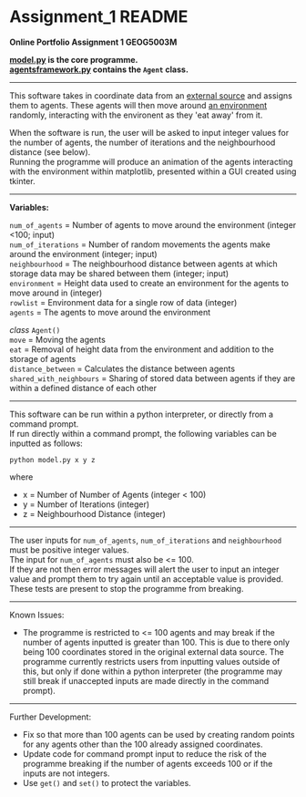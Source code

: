 # Assignment_1 README
**Online Portfolio Assignment 1 GEOG5003M**

**[model.py](https://github.com/drwebb98/Assignment_1/blob/main/model.py) is the core programme.**  
**[agentsframework.py](https://github.com/drwebb98/Assignment_1/blob/main/agentsframework.py) contains the `Agent` class.**

***

This software takes in coordinate data from an [external source](https://www.geog.leeds.ac.uk/courses/computing/practicals/python/agent-framework/part9/data.html) and assigns them to agents. These agents will then move around [an environment](https://github.com/drwebb98/Assignment_1/blob/main/in.txt) randomly, interacting with the environent as they 'eat away' from it.


When the software is run, the user will be asked to input integer values for the number of agents, the number of iterations and the neighbourhood distance (see below).  
Running the programme will produce an animation of the agents interacting with the environment within matplotlib, presented within a GUI created using tkinter.

***

**Variables:**

`num_of_agents` = Number of agents to move around the environment (integer <100; input)  
`num_of_iterations` = Number of random movements the agents make around the environment (integer; input)  
`neighbourhood` = The neighbourhood distance between agents at which storage data may be shared between them (integer; input)  
`environment` = Height data used to create an environment for the agents to move around in (integer)  
`rowlist` = Environment data for a single row of data (integer)  
`agents` = The agents to move around the environment  

*class* `Agent()`  
  `move` = Moving the agents   
  `eat` = Removal of height data from the environment and addition to the storage of agents  
  `distance_between` = Calculates the distance between agents  
  `shared_with_neighbours` = Sharing of stored data between agents if they are within a defined distance of each other


***

This software can be run within a python interpreter, or directly from a command prompt.  
If run directly within a command prompt, the following variables can be inputted as follows:

`python model.py x y z`

where 
* x = Number of Number of Agents (integer < 100)
* y = Number of Iterations (integer)
* z = Neighbourhood Distance (integer)

***

The user inputs for `num_of_agents`, `num_of_iterations` and `neighbourhood` must be positive integer values.  
The input for `num_of_agents` must also be <= 100.  
If they are not then error messages will alert the user to input an integer value and prompt them to try again until an acceptable value is provided. These tests are present to stop the programme from breaking.

***

Known Issues:

* The programme is restricted to <= 100 agents and may break if the number of agents inputted is greater than 100. This is due to there only being 100 coordinates stored in the original external data source. The programme currently restricts users from inputting values outside of this, but only if done within a python interpreter (the programme may still break if unaccepted inputs are made directly in the command prompt).

***

Further Development:

* Fix so that more than 100 agents can be used by creating random points for any agents other than the 100 already assigned coordinates.
* Update code for command prompt input to reduce the risk of the programme breaking if the number of agents exceeds 100 or if the inputs are not integers.
* Use `get()` and `set()` to protect the variables.
